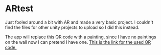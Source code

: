 # ARtest
Just fooled around a bit with AR and made a very basic project. I couldn't find the files for other unity projects to upload so I did this instead.

The app will replace this QR code with a painting, since I have no paintings on the wall now I can pretend I have one.
[This is the link for the used QR code.](https://imgur.com/a/oI4sP0V)

